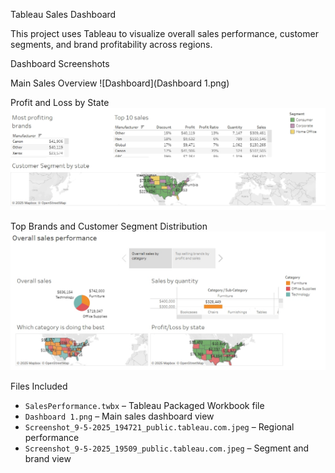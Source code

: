 Tableau Sales Dashboard

This project uses Tableau to visualize overall sales performance, customer segments, and brand profitability across regions.


 Dashboard Screenshots

 Main Sales Overview
![Dashboard](Dashboard 1.png)

 Profit and Loss by State
![Profit/Loss](Screenshot_9-5-2025_194721_public.tableau.com.jpeg)

 Top Brands and Customer Segment Distribution
![Customer Segment](Screenshot_9-5-2025_19509_public.tableau.com.jpeg)

 Files Included

- `SalesPerformance.twbx` – Tableau Packaged Workbook file
- `Dashboard 1.png` – Main sales dashboard view
- `Screenshot_9-5-2025_194721_public.tableau.com.jpeg` – Regional performance
- `Screenshot_9-5-2025_19509_public.tableau.com.jpeg` – Segment and brand view


